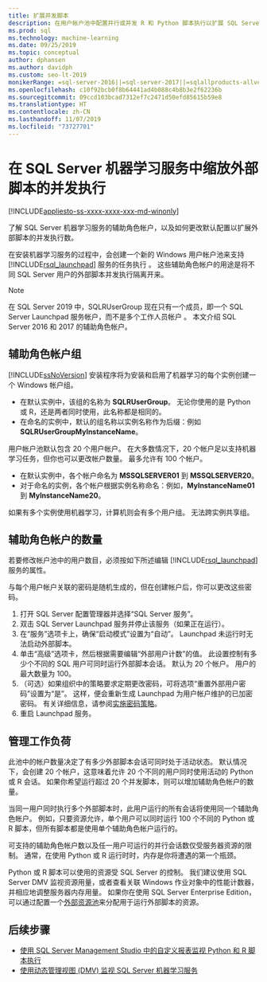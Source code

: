 ```yaml
---
title: 扩展并发脚本
description: 在用户帐户池中配置并行或并发 R 和 Python 脚本执行以扩展 SQL Server 机器学习服务。
ms.prod: sql
ms.technology: machine-learning
ms.date: 09/25/2019
ms.topic: conceptual
author: dphansen
ms.author: davidph
ms.custom: seo-lt-2019
monikerRange: =sql-server-2016||=sql-server-2017||=sqlallproducts-allversions
ms.openlocfilehash: c10f92bcb0f8b64441ad4b088c4b8b3e2f62236b
ms.sourcegitcommit: 09ccd103bcad7312ef7c2471d50efd85615b59e8
ms.translationtype: HT
ms.contentlocale: zh-CN
ms.lasthandoff: 11/07/2019
ms.locfileid: "73727701"
---
```

# <a name="scale-concurrent-execution-of-external-scripts-in-sql-server-machine-learning-services"></a>在 SQL Server 机器学习服务中缩放外部脚本的并发执行
[!INCLUDE[appliesto-ss-xxxx-xxxx-xxx-md-winonly](../../includes/appliesto-ss-xxxx-xxxx-xxx-md-winonly.md)]

了解 SQL Server 机器学习服务的辅助角色帐户，以及如何更改默认配置以扩展外部脚本的并发执行数。

在安装机器学习服务的过程中，会创建一个新的 Windows 用户帐户池来支持 [!INCLUDE[rsql_launchpad](../../includes/rsql-launchpad-md.md)] 服务的任务执行  。 这些辅助角色帐户的用途是将不同 SQL Server 用户的外部脚本并发执行隔离开来。

> [!Note]
> 在 SQL Server 2019 中，SQLRUserGroup 现在只有一个成员，即一个 SQL Server Launchpad 服务帐户，而不是多个工作人员帐户  。 本文介绍 SQL Server 2016 和 2017 的辅助角色帐户。

## <a name="worker-account-group"></a>辅助角色帐户组

[!INCLUDE[ssNoVersion](../../includes/ssnoversion-md.md)] 安装程序将为安装和启用了机器学习的每个实例创建一个 Windows 帐户组。

- 在默认实例中，该组的名称为 **SQLRUserGroup**。 无论你使用的是 Python 或 R，还是两者同时使用，此名称都是相同的。
- 在命名的实例中，默认的组名称以实例名称作为后缀：例如 **SQLRUserGroupMyInstanceName**。

用户帐户池默认包含 20 个用户帐户。 在大多数情况下，20 个帐户足以支持机器学习任务，但你也可以更改帐户数量。 最多允许有 100 个帐户。

- 在默认实例中，各个帐户命名为 **MSSQLSERVER01** 到 **MSSQLSERVER20**。
- 对于命名的实例，各个帐户根据实例名称命名：例如，**MyInstanceName01** 到 **MyInstanceName20**。

如果有多个实例使用机器学习，计算机则会有多个用户组。 无法跨实例共享组。

<a name = "HowToChangeGroup"> </a>

## <a name="number-of-worker-accounts"></a>辅助角色帐户的数量

若要修改帐户池中的用户数目，必须按如下所述编辑 [!INCLUDE[rsql_launchpad](../../includes/rsql-launchpad-md.md)] 服务的属性。

与每个用户帐户关联的密码是随机生成的，但在创建帐户后，你可以更改这些密码。

1. 打开 SQL Server 配置管理器并选择“SQL Server 服务”。 
2. 双击 SQL Server Launchpad 服务并停止该服务（如果正在运行）。
3.  在“服务”选项卡上，确保“启动模式”设置为“自动”。  Launchpad 未运行时无法启动外部脚本。
4.  单击“高级”选项卡，然后根据需要编辑“外部用户计数”的值。   此设置控制有多少个不同的 SQL 用户可同时运行外部脚本会话。 默认为 20 个帐户。 用户的最大数量为 100。
5. （可选）如果组织中的策略要求定期更改密码，可将选项“重置外部用户密码”设置为“是”。   这样，便会重新生成 Launchpad 为用户帐户维护的已加密密码。 有关详细信息，请参阅[实施密码策略](../security/sql-server-launchpad-service-account.md#bkmk_EnforcePolicy)。
6.  重启 Launchpad 服务。

## <a name="managing-workloads"></a>管理工作负荷

此池中的帐户数量决定了有多少外部脚本会话可同时处于活动状态。  默认情况下，会创建 20 个帐户，这意味着允许 20 个不同的用户同时使用活动的 Python 或 R 会话。 如果你希望运行超过 20 个并发脚本，则可以增加辅助角色帐户的数量。

当同一用户同时执行多个外部脚本时，此用户运行的所有会话将使用同一个辅助角色帐户。 例如，只要资源允许，单个用户可以同时运行 100 个不同的 Python 或 R 脚本，但所有脚本都是使用单个辅助角色帐户运行的。

可支持的辅助角色帐户数以及任一用户可运行的并行会话数仅受服务器资源的限制。 通常，在使用 Python 或 R 运行时时，内存是你将遭遇的第一个瓶颈。

Python 或 R 脚本可以使用的资源受 SQL Server 的控制。 我们建议使用 SQL Server DMV 监视资源用量，或者查看关联 Windows 作业对象中的性能计数器，并相应地调整服务器内存用量。 如果你在使用 SQL Server Enterprise Edition，可以通过配置一个[外部资源池](how-to-create-a-resource-pool.md)来分配用于运行外部脚本的资源。

## <a name="next-steps"></a>后续步骤

- [使用 SQL Server Management Studio 中的自定义报表监视 Python 和 R 脚本执行](../../advanced-analytics/administration/monitor-sql-server-machine-learning-services-using-custom-reports-management-studio.md)
- [使用动态管理视图 (DMV) 监视 SQL Server 机器学习服务](../../advanced-analytics/administration/monitor-sql-server-machine-learning-services-using-dynamic-management-views.md)